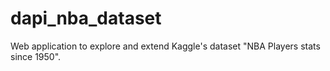 # dapi_nba_dataset
Web application to explore and extend Kaggle's dataset "NBA Players stats since 1950".
